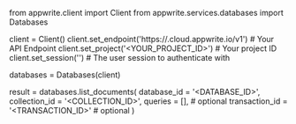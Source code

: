 from appwrite.client import Client
from appwrite.services.databases import Databases

client = Client()
client.set_endpoint('https://<REGION>.cloud.appwrite.io/v1') # Your API Endpoint
client.set_project('<YOUR_PROJECT_ID>') # Your project ID
client.set_session('') # The user session to authenticate with

databases = Databases(client)

result = databases.list_documents(
    database_id = '<DATABASE_ID>',
    collection_id = '<COLLECTION_ID>',
    queries = [], # optional
    transaction_id = '<TRANSACTION_ID>' # optional
)
